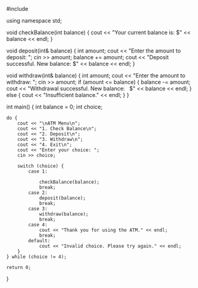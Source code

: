 #include <iostream>

using namespace std;

void checkBalance(int balance) {
    cout << "Your current balance is: $" << balance << endl;
}

void deposit(int& balance) {
    int amount;
    cout << "Enter the amount to deposit: ";
    cin >> amount;
    balance += amount;
    cout << "Deposit successful. New balance: $" << balance << endl;
}

void withdraw(int& balance) {
    int amount;
    cout << "Enter the amount to withdraw: ";
    cin >> amount;
    if (amount <= balance) {
        balance -= amount;
        cout << "Withdrawal successful. New balance:   
 $" << balance << endl;
    } else {
        cout << "Insufficient balance." << endl;
    }
}

int main() {
    int balance = 0;
    int choice;

    do {
        cout << "\nATM Menu\n";
        cout << "1. Check Balance\n";
        cout << "2. Deposit\n";
        cout << "3. Withdraw\n";
        cout << "4. Exit\n";
        cout << "Enter your choice: ";
        cin >> choice;

        switch (choice) {
            case 1:   

                checkBalance(balance);
                break;
            case 2:
                deposit(balance);
                break;
            case 3:
                withdraw(balance);
                break;
            case 4:
                cout << "Thank you for using the ATM." << endl;
                break;
            default:
                cout << "Invalid choice. Please try again." << endl;
        }
    } while (choice != 4);

    return 0;
}
